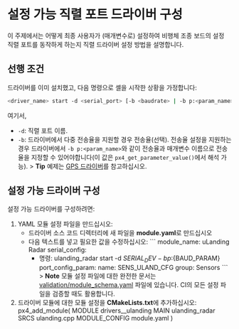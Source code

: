 # 설정 가능 직렬 포트 드라이버 구성

이 주제에서는 어떻게 최종 사용자가 (매개변수로) 설정하여 비행체 조종 보드의 설정 직렬 포트를 동작하게 하는지 직렬 드라이버 설정 방법을 설명합니다.

## 선행 조건

드라이버를 이미 설치했고, 다음 명령으로 셸을 시작한 상황을 가정합니다:

```sh
<driver_name> start -d <serial_port> [-b <baudrate> | -b p:<param_name>]
```

여기서,

- `-d`: 직렬 포트 이름.
- `-b`: 드라이버에서 다중 전송율을 지원할 경우 전송율(선택). 전송율 설정을 지원하는 경우 드라이버에서 `-b p:<param_name>`와 같이 전송율과 매개변수 이름으로 전송율을 지정할 수 있어야합니다(이 값은 `px4_get_parameter_value()`에서 해석 가능). > **Tip** 예제는 [GPS 드라이버](https://github.com/PX4/Firmware/blob/master/src/drivers/gps/gps.cpp#L1023)를 참고하십시오.

## 설정 가능 드라이버 구성

설정 가능 드라이버를 구성하려면:

1. YAML 모듈 설정 파일을 만드십시오: 
    - 드라이버 소스 코드 디렉터리에 새 파일을 **module.yaml**로 만드십시오
    - 다음 텍스트를 넣고 필요한 값을 수정하십시오: ``` module_name: uLanding Radar serial_config: 
        - 명령: ulanding_radar start -d ${SERIAL_DEV} -b p:${BAUD_PARAM} port_config_param: name: SENS_ULAND_CFG group: Sensors ``` > **Note** 모듈 설정 파일에 대한 완전한 문서는 [validation/module_schema.yaml](https://github.com/PX4/Firmware/blob/master/validation/module_schema.yaml) 파일에 있습니다. CI의 모든 설정 파일을 검증할 때도 활용합니다.
2. 드라이버 모듈에 대한 모듈 설정을 **CMakeLists.txt**에 추가하십시오: 
        px4_add_module(
        MODULE drivers__ulanding
        MAIN ulanding_radar
        SRCS
            ulanding.cpp
        MODULE_CONFIG
            module.yaml
        )